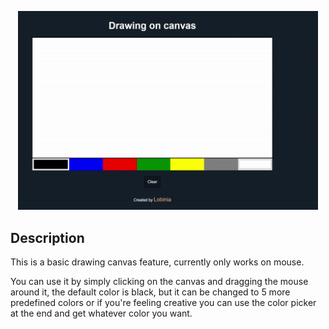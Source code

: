 <p align="center">
    <img width="480" src="assets/images/preview.gif">
</p>

## Description

This is a basic drawing canvas feature, currently only works on mouse.

You can use it by simply clicking on the canvas and dragging the mouse around it, the default color is black, but it can be changed to 5 more predefined colors or if you're feeling creative you can use the color picker at the end and get whatever color you want.